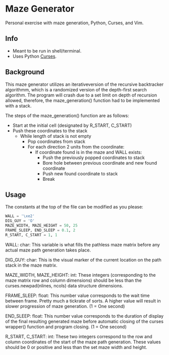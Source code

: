 # Maze Generator

Personal exercise with maze generation, Python, Curses, and Vim.

## Info

- Meant to be run in shell/terminal.
- Uses Python [Curses](https://docs.python.org/3/howto/curses.html).

## Background

This maze generator utilizes an iterativeversion of the recursive backtracker
algorithmm, which is a randomized version of the depth-first search algorithm.
The program will crash due to a set limit on depth of recursion allowed, therefore,
the maze_generation() function had to be implemented with a stack.

The steps of the maze_generation() function are as follows:
- Start at the initial cell (designated by R_START, C_START)
- Push these coordinates to the stack
  - While length of stack is not empty
      - Pop coordinates from stack
      - For each direction 2 units from the coordinate:
          - If coordinate found is in the maze and WALL exists:
              - Push the previously popped coordinates to stack
              - Bore hole between previous coordinate and new found coordinate
              - Push new found coordinate to stack
              - Break

## Usage

The constants at the top of the file can be modified as you please:

```python
WALL = '\xe2'
DIG_GUY = 'O'
MAZE_WIDTH, MAZE_HEIGHT = 50, 25
FRAME_SLEEP, END_SLEEP = 0.1, 2
R_START, C_START = 1, 1
```

WALL: char: This variable is what fills the pathless maze matrix before
            any actual maze path generation takes place.

DIG_GUY: char: This is the visual marker of the current location on the
            path stack in the maze matrix.

MAZE_WIDTH, MAZE_HEIGHT: int: These integers (corresponding to the maze
            matrix row and column dimensions) should be less than the
            curses.newpad(nlines, ncols) data structure dimensions.

FRAME_SLEEP: float: This number value corresponds to the wait time between
            frame. Pretty much a tickrate of sorts. A higher value
            will result in slower progression of maze generation.
            (1 = One second)      

END_SLEEP: float: This number value corresponds to the duration of display of
            the final resulting generated maze before automatic closing of
            the curses wrapper() function and program closing.
            (1 = One second)

R_START, C_START: int: These two integers correspond to the row and column
            coordinates of the start of the maze path generation. These
            values should be 0 or positive and less than the set maze width
            and height.
